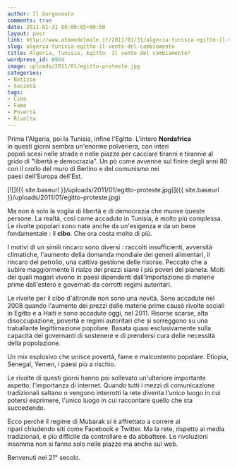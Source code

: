 ```yaml
---
author: Il Gorgonauta
comments: true
date: 2011-01-31 08:00:05+00:00
layout: post
link: http://www.atomodelmale.it/2011/01/31/algeria-tunisia-egitto-il-vento-del-cambiamento/
slug: algeria-tunisia-egitto-il-vento-del-cambiamento
title: Algeria, Tunisia, Egitto. Il vento del cambiamento?
wordpress_id: 8934
image: uploads/2011/01/egitto-proteste.jpg
categories:
- Notizie
- Società
tags:
- Cibo
- Fame
- Povertà
- Rivolta
---
```


Prima l'Algeria, poi la Tunisia, infine l'Egitto. L'intero **Nordafrica** in questi giorni sembra un'enorme polveriera, con interi popoli scesi nelle strade e nelle piazze per cacciare tiranni e tirannie al grido di "libertà e democrazia". Un pò come avvenne sul finire degli anni 80 con il crollo del muro di Berlino e del comunismo nei paesi dell'Europa dell'Est.

[![]({{ site.baseurl }}/uploads/2011/01/egitto-proteste.jpg)]({{ site.baseurl }}/uploads/2011/01/egitto-proteste.jpg)

Ma non è solo la voglia di libertà e di democrazia che muove queste persone. La realtà, così come accaduto in Tunisia, è molto più complessa. Le rivolte popolari sono nate anche da un'esigenza e da un bene fondamentale : il **cibo**. Che ora costa molto di più.

I motivi di un simili rincaro sono diversi : raccolti insufficienti, avversità climatiche, l'aumento della domanda mondiale dei generi alimentari, il rincaro del petrolio, una cattiva gestione delle risorse. Peccato che a subire maggiormente il rialzo dei prezzi siano i più poveri del pianeta. Molti dei quali magari vivono in paesi dipendenti dall'importazione di materie prime dall'estero e governati da corrotti regimi autoritari.

Le rivolte per il cibo d'altronde non sono una novità. Sono accadute nel 2008 quando l'aumento dei prezzi delle materie prime causò rivolte sociali in Egitto e a Haiti e sono accadute oggi, nel 2011. Risorse scarse, alta disoccupazione, povertà e regimi autoritari che si sorreggono su una traballante legittimazione popolare. Basata quasi esclusivamente sulla capacità dei governanti di sostenere e di prendersi cura delle necessità della popolazione.

Un mix esplosivo che unisce povertà, fame e malcontento popolare. Etiopia, Senegal, Yemen, i paesi più a rischio.

Le rivolte di questi giorni hanno poi sollevato un'ulteriore importante aspetto: l'importanza di internet. Quando tutti i mezzi di comunicazione tradizionali saltano o vengono interrotti la rete diventa l'unico luogo in cui potersi esprimere, l'unico luogo in cui raccontare quello che sta succedendo.

Ecco perché il regime di Mubarak si è affrettato a correre ai ripari chiudendo siti come Facebook e Twitter. Ma la rete, rispetto ai media tradizionali, è più difficile da controllare e da abbattere. Le rivoluzioni insomma non si fanno solo nelle piazze ma anche sul web.

Benvenuti nel 21° secolo.
